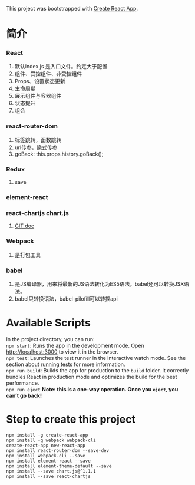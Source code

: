 This project was bootstrapped with [Create React App](https://github.com/facebook/create-react-app).

# 简介
### React
1. 默认index.js 是入口文件。约定大于配置
2. 组件、受控组件、非受控组件
3. Props、设置状态更新
4. 生命周期
5. 展示组件与容器组件
6. 状态提升
7. 组合
### react-router-dom
1. 标签跳转，函数跳转
2. url传参，隐式传参
3. goBack: this.props.history.goBack();
### Redux
1. save
### element-react
### react-chartjs chart.js
1. [GIT doc](https://github.com/chartjs/Chart.js/tree/v1.1.1)
### Webpack
1. 是打包工具
### babel
1. 是JS编译器，用来将最新的JS语法转化为ES5语法。babel还可以转换JSX语法。
2. babel只转换语法，babel-pilofill可以转换api


# Available Scripts
In the project directory, you can run: <br/>
`npm start`: Runs the app in the development mode. Open [http://localhost:3000](http://localhost:3000) to view it in the browser.<br/>
`npm test`: Launches the test runner in the interactive watch mode. See the section about [running tests](https://facebook.github.io/create-react-app/docs/running-tests) for more information.<br/>
`npm run build`: Builds the app for production to the `build` folder. It correctly bundles React in production mode and optimizes the build for the best performance.<br/>
`npm run eject` **Note: this is a one-way operation. Once you `eject`, you can’t go back!**


# Step to create this project
`npm install -g create-react-app`<br/>
`npm install -g webpack webpack-cli `<br/>
`create-react-app new-react-app`<br/>
`npm install react-router-dom --save-dev`<br/>
`npm install webpack-cli --save`<br/>
`npm install element-react --save`<br/>
`npm install element-theme-default --save`<br/>
`npm install --save chart.js@^1.1.1`<br/>
`npm install --save react-chartjs`

